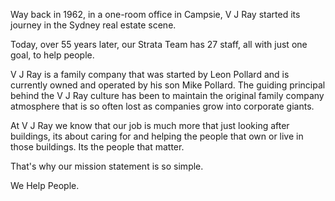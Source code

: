 Way back in 1962, in a one-room office in Campsie, V J Ray started its journey in the Sydney real estate scene.

Today, over 55 years later, our Strata Team has 27 staff, all with just one goal, to help people.

V J Ray is a family company that was started by Leon Pollard and is currently owned and operated by his son Mike Pollard.
The guiding principal behind the V J Ray culture has been to maintain the original family company atmosphere that is so often lost as companies grow into corporate giants.

At V J Ray we know that our job is much more that just looking after buildings, its about caring for and helping the people that own or live in those buildings. Its the people that matter.

That's why our mission statement is so simple.

We Help People.